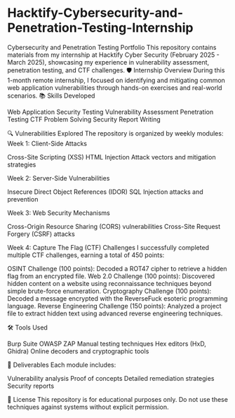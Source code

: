 # Hacktify-Cybersecurity-and-Penetration-Testing-Internship
Cybersecurity and Penetration Testing Portfolio
This repository contains materials from my internship at Hacktify Cyber Security (February 2025 - March 2025), showcasing my experience in vulnerability assessment, penetration testing, and CTF challenges.
🛡️ Internship Overview
During this 1-month remote internship, I focused on identifying and mitigating common web application vulnerabilities through hands-on exercises and real-world scenarios.
📚 Skills Developed

Web Application Security Testing
Vulnerability Assessment
Penetration Testing
CTF Problem Solving
Security Report Writing

🔍 Vulnerabilities Explored
The repository is organized by weekly modules:
Week 1: Client-Side Attacks

Cross-Site Scripting (XSS)
HTML Injection
Attack vectors and mitigation strategies

Week 2: Server-Side Vulnerabilities

Insecure Direct Object References (IDOR)
SQL Injection attacks and prevention

Week 3: Web Security Mechanisms

Cross-Origin Resource Sharing (CORS) vulnerabilities
Cross-Site Request Forgery (CSRF) attacks

Week 4: Capture The Flag (CTF) Challenges
I successfully completed multiple CTF challenges, earning a total of 450 points:

OSINT Challenge (100 points): Decoded a ROT47 cipher to retrieve a hidden flag from an encrypted file.
Web 2.0 Challenge (100 points): Discovered hidden content on a website using reconnaissance techniques beyond simple brute-force enumeration.
Cryptography Challenge (100 points): Decoded a message encrypted with the ReverseFuck esoteric programming language.
Reverse Engineering Challenge (150 points): Analyzed a project file to extract hidden text using advanced reverse engineering techniques.

🛠️ Tools Used

Burp Suite
OWASP ZAP
Manual testing techniques
Hex editors (HxD, Ghidra)
Online decoders and cryptographic tools

📝 Deliverables
Each module includes:

Vulnerability analysis
Proof of concepts
Detailed remediation strategies
Security reports

📄 License
This repository is for educational purposes only. Do not use these techniques against systems without explicit permission.
